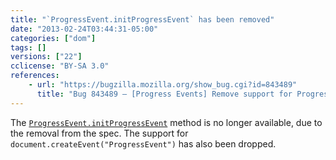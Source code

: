```yaml
---
title: "`ProgressEvent.initProgressEvent` has been removed"
date: "2013-02-24T03:44:31-05:00"
categories: ["dom"]
tags: []
versions: ["22"]
cclicense: "BY-SA 3.0"
references:
    - url: "https://bugzilla.mozilla.org/show_bug.cgi?id=843489"
      title: "Bug 843489 – [Progress Events] Remove support for ProgressEvent.initProgressEvent() and Document.createEvent(\"ProgressEvent\")"
---
```

The [`ProgressEvent.initProgressEvent`](https://developer.mozilla.org/en-US/docs/Web/API/ProgressEvent.initProgressEvent) method is no longer available, due to the removal from the spec. The support for `document.createEvent("ProgressEvent")` has also been dropped.
